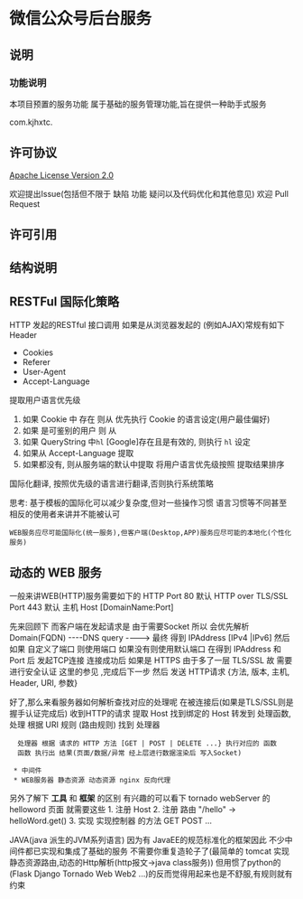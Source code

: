 # 微信公众号后台服务

## 说明

### 功能说明
本项目预置的服务功能 属于基础的服务管理功能,旨在提供一种助手式服务



com.kjhxtc.

## 许可协议
[Apache License Version 2.0](https://www.apache.org/licenses/LICENSE-2.0)

欢迎提出Issue(包括但不限于 缺陷 功能 疑问以及代码优化和其他意见)
欢迎 Pull Request
## 许可引用


## 结构说明


## RESTFul 国际化策略

HTTP 发起的RESTful 接口调用 
   如果是从浏览器发起的 (例如AJAX)常规有如下Header
   * Cookies
   * Referer
   * User-Agent
   * Accept-Language
      
   提取用户语言优先级 
   1. 如果 Cookie 中 存在 则从 优先执行 Cookie 的语言设定(用户最佳偏好)
   2. 如果 是可鉴别的用户 则 从
   3. 如果 QueryString 中`hl` [Google]存在且是有效的, 则执行 `hl` 设定
   4. 如果从 Accept-Language 提取
   5. 如果都没有, 则从服务端的默认中提取
   将用户语言优先级按照 提取结果排序
   
   国际化翻译,
   按照优先级的语言进行翻译,否则执行系统策略
   
  
  
  思考:
    基于模板的国际化可以减少复杂度,但对一些操作习惯 语言习惯等不同甚至相反的使用者来讲并不能被认可
    
    WEB服务应尽可能国际化(统一服务),但客户端(Desktop,APP)服务应尽可能的本地化(个性化服务)
    
    
## 动态的 WEB 服务
  一般来讲WEB(HTTP)服务需要如下的
  HTTP              Port 80   默认
  HTTP over TLS/SSL Port 443  默认
  主机 Host [DomainName:Port]
  
  先来回顾下
  而客户端在发起请求是 由于需要Socket 所以 会优先解析 
  Domain(FQDN)  ----DNS query ----> 最终 得到 IPAddress [IPv4 |IPv6]
  然后如果 自定义了端口 则使用端口 如果没有则使用默认端口
  在得到 IPAddress 和 Port 后 发起TCP连接
  连接成功后 
     如果是 HTTPS 由于多了一层 TLS/SSL 故 需要 进行安全认证 这里的参见 [](),完成后下一步
  然后
    发送 HTTP请求 {方法, 版本, 主机, Header, URI, 参数}
    
  好了,那么来看服务器如何解析查找对应的处理呢
  在被连接后(如果是TLS/SSL则是握手认证完成后)
  收到HTTP的请求
      提取 Host
      找到绑定的 Host 转发到 处理函数, 
      处理 根据 URI 规则 (路由规则) 找到 处理器
      
      处理器 根据 请求的 HTTP 方法 [GET | POST | DELETE ...} 执行对应的 函数
      函数 执行出 结果(页面/数据/异常 经上层进行数据渲染后 写入Socket)
      
     * 中间件
     * WEB服务器 静态资源 动态资源 nginx 反向代理
  另外了解下 **工具** 和 **框架** 的区别
  有兴趣的可以看下 tornado webServer 的 helloword 页面
  就需要这些 
    1. 注册 Host 
    2. 注册 路由  "/hello" -> helloWord.get()
    3. 实现 实现控制器 的方法 GET POST ...
    

  JAVA(java 派生的JVM系列语言) 因为有 JavaEE的规范标准化的框架因此 不少中间件都已实现和集成了基础的服务
  不需要你重复造轮子了(最简单的 tomcat 实现静态资源路由,动态的Http解析(http报文->java class服务))
  但用惯了python的(Flask Django  Tornado Web Web2 ...)的反而觉得用起来也是不舒服,有规则就有约束
  